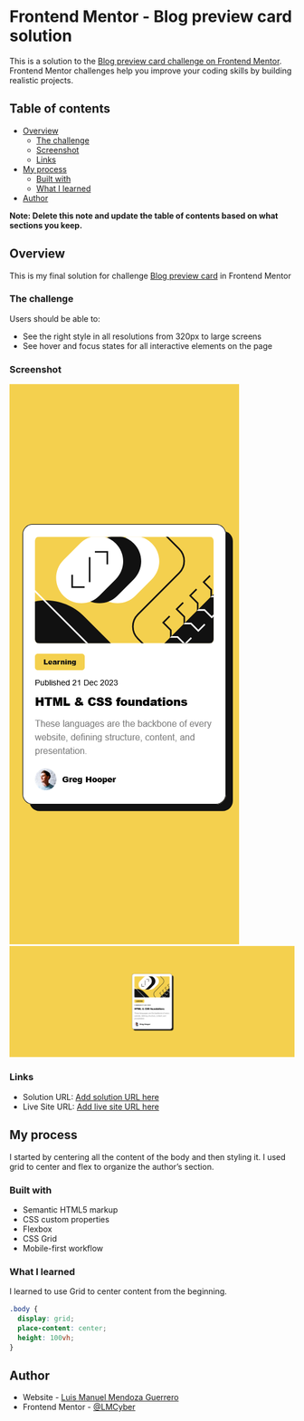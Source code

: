# Frontend Mentor - Blog preview card solution

This is a solution to the [Blog preview card challenge on Frontend Mentor](https://www.frontendmentor.io/challenges/blog-preview-card-ckPaj01IcS). Frontend Mentor challenges help you improve your coding skills by building realistic projects.

## Table of contents

- [Overview](#overview)
  - [The challenge](#the-challenge)
  - [Screenshot](#screenshot)
  - [Links](#links)
- [My process](#my-process)
  - [Built with](#built-with)
  - [What I learned](#what-i-learned)
- [Author](#author)

**Note: Delete this note and update the table of contents based on what sections you keep.**

## Overview

This is my final solution for challenge [Blog preview card](https://www.frontendmentor.io/challenges/blog-preview-card-ckPaj01IcS) in Frontend Mentor

### The challenge

Users should be able to:

- See the right style in all resolutions from 320px to large screens
- See hover and focus states for all interactive elements on the page

### Screenshot

![](./design/mobile.png)
![](./design/desktop.png)

### Links

- Solution URL: [Add solution URL here](https://lmcyber.github.io/blog-preview-card-fm/)
- Live Site URL: [Add live site URL here](https://lmcyber.github.io/blog-preview-card-fm/)

## My process

I started by centering all the content of the body and then styling it. I used grid to center and flex to organize the author’s section.

### Built with

- Semantic HTML5 markup
- CSS custom properties
- Flexbox
- CSS Grid
- Mobile-first workflow

### What I learned

I learned to use Grid to center content from the beginning.

```css
.body {
  display: grid;
  place-content: center;
  height: 100vh;
}
```

## Author

- Website - [Luis Manuel Mendoza Guerrero](https://github.com/LMCyber)
- Frontend Mentor - [@LMCyber](https://www.frontendmentor.io/profile/@LMCyber)
